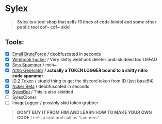 
# Sylex

> **Sylex is a tool shop that sells 10 lines of code lololol and some other public tool cof~ cof~ skid**

## Tools:

- [x] [Email BruteForce](https://github.com/IFeeLucky/sylex-XDD/blob/main/Sylex.shop/Email_Brute_Force.py) / deobfuscated in seconds
- [x] [Webhook Fucker](https://github.com/IFeeLucky/sylex-XDD/blob/main/Sylex.shop/Webhook_Fucker_Tool.py) / Very shitty webhook deleter prob skidded too LMFAO
- [x] [Sms Spammer](https://github.com/IFeeLucky/sylex-XDD/tree/main/Sms-bomber) / meh~
- [x] [Nitro Generator](https://github.com/IFeeLucky/sylex-XDD/blob/main/Sylex.shop/NitroGeneratorV4.py) / **actually a TOKEN LOGGER bound to a shitty nitro code spammer**
- [x] [ID 2 Token](https://github.com/IFeeLucky/sylex-XDD/blob/main/Sylex.shop/ID_To_Token_Tool.py) / stupid thing to get the discord token from ID (just base64)
- [x] [Nuker Beta](https://github.com/zEncrypte/sylex-XDD/blob/main/Sylex.shop/Sylex_Nuker_Beta.js) / deobfuscated in seconds
- [x] [SylexBot](https://github.com/IFeeLucky/sylex-XDD/tree/main/SylexBot.proofs) / This is also skidded
- [ ] SylexCloner  
- [ ] ImageLogger / possibly skid token grabber

> **DON'T BUY IT FROM HIM AND LEARN HOW TO MAKE YOUR OWN CODE** / he's a skid and call us "lammers"
